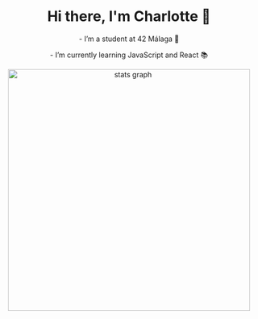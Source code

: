 ## <h1 align="center">Hi there, I'm Charlotte 👋</h1>

<p align="center">
  - I’m a student at 42 Málaga 🔭
</p>
<p align="center">
 - I’m currently learning JavaScript and React 📚
</p>



<div align="center">
  <img src="https://github.com/user-attachments/assets/e60e54e9-e1c0-4395-bd13-7282ee0135ac" height="480" alt="stats graph"  />
</div>
